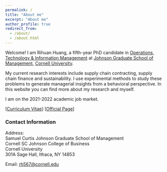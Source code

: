 ```yaml
---
permalink: /
title: "About me"
excerpt: "About me"
author_profile: true
redirect_from: 
  - /about/
  - /about.html
---
```


Welcome! I am Rihuan Huang, a fifth-year PhD candidate in [Operations, Technology & Information Management](https://business.cornell.edu/faculty-research/areas/operations-technology-and-information-management/) at [Johnson Graduate School of Management](https://www.johnson.cornell.edu/), [Cornell University](https://www.cornell.edu/). 

My current research interests include supply chain contracting, supply chain finance and sustainability. I use experimental methods to study these problems to generate managerial insights from a behavioral perspective.  In this website you can find more about my research and myself.

I am on the 2021-2022 academic job market.

[[Curriculum Vitae](https://rihuanhuang.github.io/files/CV_rihuanhuang.pdf)] 
[[Official Page](https://www.johnson.cornell.edu/programs/phd-program/current-students/rh567/)]


### Contact Information

Address:<br />
Samuel Curtis Johnson Graduate School of Management 
<br />
Cornell SC Johnson College of Business
<br />
Cornell University
<br />
301A Sage Hall, Ithaca, NY 14853

Email: [rh567@cornell.edu](mailto:rh567@cornell.edu)

<script type='text/javascript' id='clustrmaps' src='//cdn.clustrmaps.com/map_v2.js?cl=ffffff&w=a&t=n&d=JcipEIJFW-dkhJcB4z_6Jp7_Ri_X9ng5LK5H8qNNy1M&co=ffffff&cmo=ffffff&cmn=ffffff'></script>


